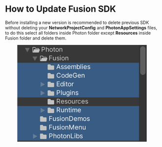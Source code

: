 # How to Update Fusion SDK

Before installing a new version is recommended to delete previous SDK without deleting your **NetworkProjectConfig** and **PhotonAppSettings** files, to do this select all folders inside Photon folder except **Resources** inside Fusion folder and delete them.

<figure><img src="../../../.gitbook/assets/image (1) (1).png" alt=""><figcaption></figcaption></figure>
